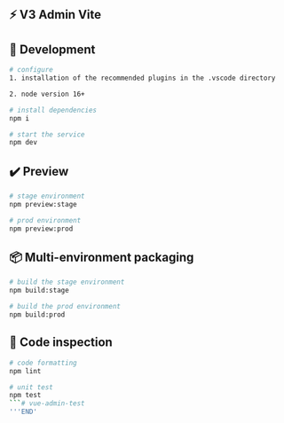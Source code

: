 ## ⚡ V3 Admin Vite

## 🚀 Development

```bash
# configure
1. installation of the recommended plugins in the .vscode directory

2. node version 16+

# install dependencies
npm i

# start the service
npm dev
```

## ✔️ Preview

```bash
# stage environment
npm preview:stage

# prod environment
npm preview:prod
```

## 📦️ Multi-environment packaging

```bash
# build the stage environment
npm build:stage

# build the prod environment
npm build:prod
```

## 🔧 Code inspection

```bash
# code formatting
npm lint

# unit test
npm test
```# vue-admin-test
'''END'
